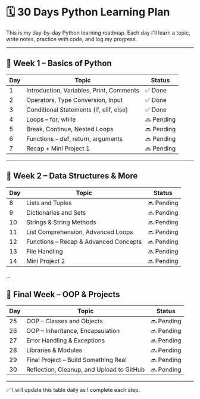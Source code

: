 # 🗓️ 30 Days Python Learning Plan

This is my day-by-day Python learning roadmap. Each day I'll learn a topic, write notes, practice with code, and log my progress.

---

## 📅 Week 1 – Basics of Python

| Day | Topic                                      | Status   |
|-----|--------------------------------------------|----------|
| 1   | Introduction, Variables, Print, Comments   | ✅ Done   |
| 2   | Operators, Type Conversion, Input          | ✅ Done   |
| 3   | Conditional Statements (if, elif, else)    | ✅ Done   |
| 4   | Loops – for, while                         | 🔜 Pending |
| 5   | Break, Continue, Nested Loops              | 🔜 Pending |
| 6   | Functions – def, return, arguments         | 🔜 Pending |
| 7   | Recap + Mini Project 1                     | 🔜 Pending |

---

## 📅 Week 2 – Data Structures & More

| Day | Topic                                      | Status   |
|-----|--------------------------------------------|----------|
| 8   | Lists and Tuples                           | 🔜 Pending |
| 9   | Dictionaries and Sets                      | 🔜 Pending |
| 10  | Strings & String Methods                   | 🔜 Pending |
| 11  | List Comprehension, Advanced Loops         | 🔜 Pending |
| 12  | Functions – Recap & Advanced Concepts      | 🔜 Pending |
| 13  | File Handling                              | 🔜 Pending |
| 14  | Mini Project 2                             | 🔜 Pending |

...

## 📅 Final Week – OOP & Projects

| Day | Topic                                      | Status   |
|-----|--------------------------------------------|----------|
| 25  | OOP – Classes and Objects                  | 🔜 Pending |
| 26  | OOP – Inheritance, Encapsulation           | 🔜 Pending |
| 27  | Error Handling & Exceptions                | 🔜 Pending |
| 28  | Libraries & Modules                        | 🔜 Pending |
| 29  | Final Project – Build Something Real       | 🔜 Pending |
| 30  | Reflection, Cleanup, and Upload to GitHub  | 🔜 Pending |

---

✅ I will update this table daily as I complete each step.
